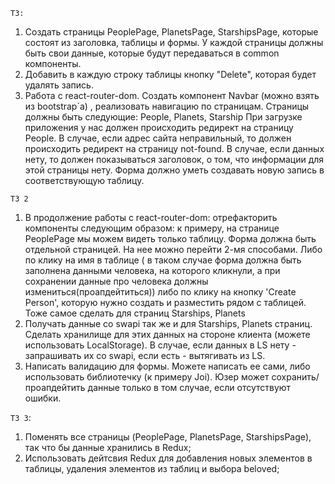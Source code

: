 `ТЗ:`
1. Создать страницы PeoplePage, PlanetsPage, StarshipsPage, которые состоят из заголовка, таблицы и формы. 
У каждой страницы должны быть свои данные, которые будут передаваться в common компоненты.
2. Добавить в каждую строку таблицы кнопку "Delete", которая будет удалять запись.
3. Работа с react-router-dom. Создать компонент Navbar (можно взять из bootstrap`a) , реализовать навигацию по страницам.
Страницы должны быть следующие:
 People, Planets, Starship
 При загрузке приложения у нас должен происходить редирект на страницу People. В случае, если адрес cайта неправильный,
 то должен происходить редирект на страницу not-found.
В случае, если данных нету, то должен показываться заголовок, о том, что информации для этой страницы нету.
Форма должно уметь создавать новую запись в соответствующую таблицу. 

`ТЗ 2`
1. В продолжение работы с react-router-dom: отрефакторить компоненты следующим образом: к примеру, на странице
PeoplePage мы можем видеть только таблицу. Форма должна быть отдельной страницей. На нее можно перейти 2-мя способами.
Либо по клику на имя в таблице ( в таком случае форма должна быть заполнена данными человека, на которого кликнули, а при
сохранении данные про человека должны измениться(проапдейтиться)) либо по клику на кнопку 'Create Person', которую нужно 
создать и разместить рядом с таблицей. Тоже самое сделать для страниц Starships, Planets
2. Получать данные со swapi так же и для Starships, Planets страниц. Сделать хранилище для этих данных на стороне
клиента (можете использовать LocalStorage). В случае, если данных в LS нету - запрашивать их со swapi, если есть -
вытягивать из LS.
3. Написать валидацию для формы. Можете написать ее сами, либо использовать библиотечку (к примеру Joi). Юзер может сохранить/проапдейтить
данные только в том случае, если отсутствуют ошибки. 

`ТЗ 3`:
1. Поменять все страницы (PeoplePage, PlanetsPage, StarshipsPage), так что бы данные хранились в Redux;
2. Использовать дейтсвия Redux для добавления новых элементов в таблицы, удаления элементов из таблиц и выбора beloved;